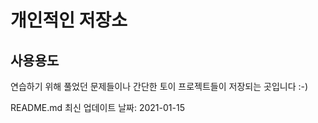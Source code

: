# 개인적인 저장소

## 사용용도
연습하기 위해 풀었던 문제들이나 간단한 토이 프로젝트들이 저장되는 곳입니다 :-)

README.md 최신 업데이트 날짜: 2021-01-15
